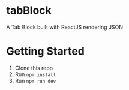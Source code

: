 # tabBlock
A Tab Block built with ReactJS rendering JSON

# Getting Started

1. Clone this repo
1. Run `npm install`
1. Run `npm run dev`